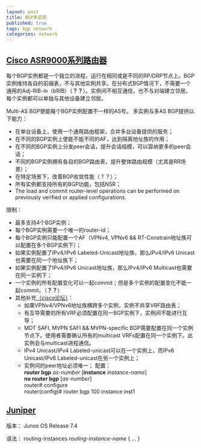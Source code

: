 ```yaml
---
layout: post
title: BGP多实例
published: true
tags: bgp network
categories: network
---
```


## [Cisco ASR9000系列路由器](http://www.cisco.com/c/en/us/td/docs/routers/asr9000/software/asr9k_r5-2/routing/command/reference/b_routing_cr52xasr9k/b_routing_cr52xasr9k_chapter_01.html)

每个BGP实例都是一个独立的进程，运行在相同或是不同的RP/DRP节点上。BGP实例维持各自的前缀表，不与其他实例共享。在分布式BGP情况下，不需要一个通用的Adj-RIB-in（bRIB）（**？？**）。实例间不相互通信，也不与对端建立邻居。每个实例都可以单独与其他设备建立邻居。

Multi-AS BGP使能每个BGP实例配置不一样的AS号。
多实例与多AS BGP提供以下能力：

- 在单台设备上，使用一个通用路由框架，合并多台设备提供的服务；
- 在不同的BGP实例上使能不能不同的AF，达到隔离地址族的作用；
- 在不同的BGP实例上分发peer会话，提升会话规模，可以容纳更多的peer会话；
- 不同的BGP实例拥有各自的BGP路由表，提升整体路由规模（尤其是RR场景）；
- 在特定场景下，改善BGP收敛性能（？？）；
- 所有实例都支持所有的BGP功能，包括NSR；
- The load and commit router-level operations can be performed on previously verified or applied configurations.

限制：
- 最多支持4个BGP实例；
- 每个BGP实例需要一个唯一的router-id；
- 每个BGP实例只能配置一个AF（VPNv4, VPNv6 && RT-Constrain地址族可以配置在多个BGP实例下）；
- 如果实例配置了IPv4/IPv6 Labeled-Unicast地址族，那么IPv4/IPv6 Unicast也需要在同一个地址族下；
- 如果实例配置了IPv4/IPv6 Unicast地址族，那么IPv4/IPv6 Multicast也需要在同一实例下；
- 一个实例的所有配置变化可以一起commit；但是多个实例的配置变化不能一起commit。（**？？**）
- 其他补充[（cisco论坛）](https://supportforums.cisco.com/discussion/11719386/bgp-multi-instances)：
    - 如果VPNv4/VPNv6地址族横跨多个实例，实例不共享VRF路由表；
    - 有互导需要的所有VRF必须配置在同一BGP实例下，实例间不能进行互导；
    - MDT SAFI, MVPN SAFI && MVPN-specific BGP需要配置在同一个实例节点下。使用者需要确认所有的multicast VRFs配置在同一个实例下。此实例会与multicast进程通信。
    - IPv4 Unicast/IPv4 Labeled-unicast可以在一个实例上，而IPv6 Unicast/IPv6 Labeled-unicast在另一个实例上；
    - 实例间的peer地址必须唯一；
配置：      
	**router bgp** *as-number* [**instance** *instance-name*]  
	**no router bgp** [*as-number*]  
router# configure  
router(config)# router bgp 100 instance inst1  

## [Juniper](https://www.juniper.net/techpubs/en_US/junos/topics/reference/configuration-statement/routing-instances-edit.html)

版本： Junos OS Release 7.4

语法： routing-instances *routing-instance-name* { ... }






